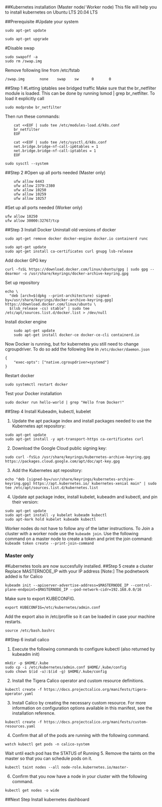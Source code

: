 ##Kubernetes installation (Master node/ Worker node)
This file will help you to install kubernetes on Ubuntu LTS 20.04 LTS

##Prerequisite
#Update your system
```
sudo apt-get update
```
```
sudo apt-get upgrade
```
#Disable swap
```
sudo swapoff -a
sudo rm /swap.img
```
Remove following line from /etc/fstab
```
/swap.img       none    swap    sw      0       0
```


##Step 1
#Letting iptables see bridged traffic
Make sure that the br_netfilter module is loaded. This can be done by running lsmod | grep br_netfilter. To load it explicitly call 
```
sudo modprobe br_netfilter
```
Then run these commands:
```
    cat <<EOF | sudo tee /etc/modules-load.d/k8s.conf
    br_netfilter
    EOF

    cat <<EOF | sudo tee /etc/sysctl.d/k8s.conf
    net.bridge.bridge-nf-call-ip6tables = 1
    net.bridge.bridge-nf-call-iptables = 1
    EOF
```
```
sudo sysctl --system
```

##Step 2 
#Open up all ports needed (Master only)
```
    ufw allow 6443
    ufw allow 2379:2380
    ufw allow 10250
    ufw allow 10259
    ufw allow 10257
```
#Set up all ports needed (Worker only)
```
ufw allow 10250
ufw allow 30000:32767/tcp
```
##Step 3 Install Docker
Uninstall old versions of docker
```
sudo apt-get remove docker docker-engine docker.io containerd runc
```
```
sudo apt-get update
sudo apt-get install ca-certificates curl gnupg lsb-release
```
Add docker GPG key
```
curl -fsSL https://download.docker.com/linux/ubuntu/gpg | sudo gpg --dearmor -o /usr/share/keyrings/docker-archive-keyring.gpg
```
Set up repository
```
echo \
  "deb [arch=$(dpkg --print-architecture) signed-by=/usr/share/keyrings/docker-archive-keyring.gpg] https://download.docker.com/linux/ubuntu \
  $(lsb_release -cs) stable" | sudo tee /etc/apt/sources.list.d/docker.list > /dev/null
```
Install docker engine
```
    sudo apt-get update
    sudo apt-get install docker-ce docker-ce-cli containerd.io
```
Now Docker is running, but for kubernetes you still need to change cgroupdriver. To do so add the following line in ```/etc/docker/daemon.json```
```
{
    "exec-opts": ["native.cgroupdriver=systemd"]
}
```
Restart docker
```
sudo systemctl restart docker
```
Test your Docker installation
```
sudo docker run hello-world | grep "Hello from Docker!"
```

##Step 4 Install Kubeadm, kubectl, kubelet
1. Update the apt package index and install packages needed to use the Kubernetes apt repository:
```
sudo apt-get update
sudo apt-get install -y apt-transport-https ca-certificates curl
```
2. Download the Google Cloud public signing key:
```
sudo curl -fsSLo /usr/share/keyrings/kubernetes-archive-keyring.gpg https://packages.cloud.google.com/apt/doc/apt-key.gpg
```
3. Add the Kubernetes apt repository:
```
echo "deb [signed-by=/usr/share/keyrings/kubernetes-archive-keyring.gpg] https://apt.kubernetes.io/ kubernetes-xenial main" | sudo tee /etc/apt/sources.list.d/kubernetes.list
```
4. Update apt package index, install kubelet, kubeadm and kubectl, and pin their version:
```
sudo apt-get update
sudo apt-get install -y kubelet kubeadm kubectl
sudo apt-mark hold kubelet kubeadm kubectl
```
Worker nodes do not have to follow any of the latter instructions.
To Join a cluster with a worker node use the ```kubeadm join```.
Use the following command on a master node to create a token and print the join command:
```kubeadm token create --print-join-command```
### Master  only
#Kubernetes tools are now succesfully installed.
##Step 5 create a cluster
Replace MASTERNODE_IP with your IP address
[Note:] The podnetwork added is for Calico
```
kubeadm init --apiserver-advertise-address=$MASTERNODE_IP --control-plane-endpoint=$MASTERNODE_IP --pod-network-cidr=192.168.0.0/16
```
Make sure to export KUBECONFIG.
```
export KUBECONFIG=/etc/kubernetes/admin.conf
```
Add the export also in /etc/profile so it can be loaded in case your machine restarts.
```
source /etc/bash.bashrc
```

##Step 6 install calico
1. Execute the following commands to configure kubectl (also returned by kubeadm init)
```
mkdir -p $HOME/.kube
sudo cp -i /etc/kubernetes/admin.conf $HOME/.kube/config
sudo chown $(id -u):$(id -g) $HOME/.kube/config
```
2. Install the Tigera Calico operator and custom resource definitions.
```
kubectl create -f https://docs.projectcalico.org/manifests/tigera-operator.yaml
```
3. Install Calico by creating the necessary custom resource. For more information on configuration options available in this manifest, see the installation reference.
```
kubectl create -f https://docs.projectcalico.org/manifests/custom-resources.yaml
```
4. Confirm that all of the pods are running with the following command.
```
watch kubectl get pods -n calico-system
```
Wait until each pod has the STATUS of Running
5. Remove the taints on the master so that you can schedule pods on it.
```
kubectl taint nodes --all node-role.kubernetes.io/master-
```
6. Confirm that you now have a node in your cluster with the following command.
```
kubectl get nodes -o wide
```

##Next Step
Install kubernetes dashboard